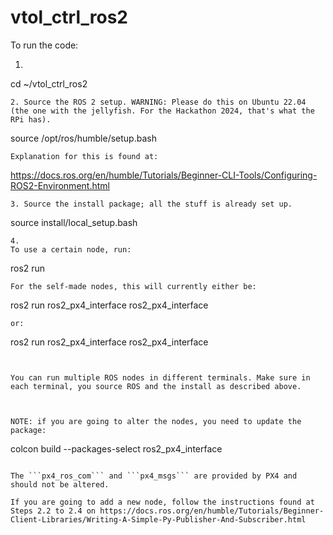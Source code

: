 # vtol_ctrl_ros2

To run the code:
1. ```
cd ~/vtol_ctrl_ros2
```
2. Source the ROS 2 setup. WARNING: Please do this on Ubuntu 22.04 (the one with the jellyfish. For the Hackathon 2024, that's what the RPi has).
```
source /opt/ros/humble/setup.bash
```
Explanation for this is found at:
```
https://docs.ros.org/en/humble/Tutorials/Beginner-CLI-Tools/Configuring-ROS2-Environment.html
```
3. Source the install package; all the stuff is already set up.
```
source install/local_setup.bash
```
4. 
To use a certain node, run:
```
ros2 run <package-name> <package-node>
```
For the self-made nodes, this will currently either be:

```
ros2 run ros2_px4_interface ros2_px4_interface
```
or:
```
ros2 run ros2_px4_interface ros2_px4_interface
```


You can run multiple ROS nodes in different terminals. Make sure in each terminal, you source ROS and the install as described above.



NOTE: if you are going to alter the nodes, you need to update the package:
```
colcon build --packages-select ros2_px4_interface
```

The ```px4_ros_com``` and ```px4_msgs``` are provided by PX4 and should not be altered.

If you are going to add a new node, follow the instructions found at Steps 2.2 to 2.4 on https://docs.ros.org/en/humble/Tutorials/Beginner-Client-Libraries/Writing-A-Simple-Py-Publisher-And-Subscriber.html
